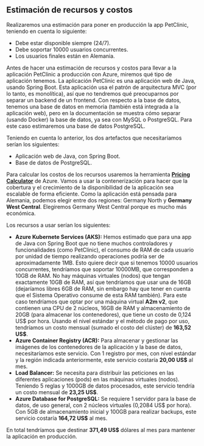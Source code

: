 ## Estimación de recursos y costos

Realizaremos una estimación para poner en producción la app PetClinic, teniendo en cuenta lo siguiente:
* Debe estar disponible siempre (24/7).
* Debe soportar 10000 usuarios concurrentes.
* Los usuarios finales están en Alemania.

Antes de hacer una estimación de recursos y costos para llevar a la aplicación PetClinic a producción con Azure, miremos qué tipo de aplicación tenemos. La aplicación PetClinic es una aplicación web de Java, usando Spring Boot. Esta aplicación usa el patrón de arquitectura MVC (por lo tanto, es monolítica), así que no tendremos qué preocuparnos por separar un backend de un frontend. Con respecto a la base de datos, tenemos una base de datos en memoria (también está integrada a la aplicación web), pero en la documentación se muestra cómo separar (usando Docker) la base de datos, ya sea con MySQL o PostgreSQL. Para este caso estimaremos una base de datos PostgreSQL.

Teniendo en cuenta lo anterior, los dos artefactos que necesitaríamos serían los siguientes:
* Aplicación web de Java, con Spring Boot.
* Base de datos de PostgreSQL.

Para calcular los costos de los recursos usaremos la herramienta [**Pricing Calculator**](https://azure.microsoft.com/es-es/pricing/calculator/) de Azure.
Vamos a usar la contenerización para hacer que la cobertura y el crecimiento de la disponibilidad de la aplicación sea escalable de forma eficiente. Como la aplicación está pensada para Alemania, podemos elegir entre dos regiones: Germany North y **Germany West Central**. Elegiremos Germany West Central porque es mucho más económica.

Los recursos a usar serían los siguientes:

* **Azure Kubernete Services (AKS):** Hemos estimado que para una app de Java con Spring Boot que no tiene muchos controladores y funcionalidades (como PetClinic), el consumo de RAM de cada usuario por unidad de tiempo realizando operaciones podría ser de aproximadamente 1MB. Esto quiere decir que si tenemos 10000 usuarios concurrentes, tendríamos que soportar 10000MB, que corresponden a 10GB de RAM. No hay máquinas virtuales (nodos) que tengan exactamente 10GB de RAM, así que tendríamos que usar una de 16GB (dejaríamos libres 6GB de RAM, sin embargo hay que tener en cuenta que el Sistema Operativo consume de esta RAM también). Para este caso tendríamos que optar por una máquina virtual **A2m v2**, que contienen una CPU de 2 núcleos, 16GB de RAM y almacenamiento de 20GB (para almacenar los contenedores), que tiene un costo de 0,124 US$ por hora. Usando el nivel estándar y el método de pago por uso, tendríamos un costo mensual (sumado el costo del clúster) de **163,52 US$**.
* **Azure Container Registry (ACR):** Para almacenar y gestionar las imágenes de los contenedores de la aplicación y la base de datos, necesitaríamos este servicio. Con 1 registro por mes, con nivel estándar y la región indicada anteriormente, este servicio costaría **20,00 US$** al mes.
* **Load Balancer:** Se necesita para distribuir las peticiones en las diferentes aplicaciones (pods) en las máquinas virtuales (nodos). Teniendo 5 reglas y 1000GB de datos procesados, este servicio tendría un costo mensual de **23,25 US$**.
* **Azure Database for PostgreSQL:** Se requiere 1 servidor para la base de datos, de uso general, con 2 núcleos virtuales (0,2084 US$ por hora). Con 5GB de almacenamiento inicial y 100GB para realizar backups, este servicio costaría **164,72 US$** al mes.

En total tendríamos que destinar **371,49 US$** dólares al mes para mantener la aplicación en producción.
